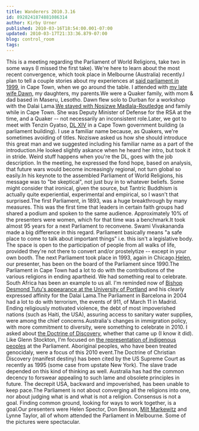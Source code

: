 ```yaml
---
title: Wanderers 2010.3.16
id: 8928241874881086314
author: Kirby Urner
published: 2010-03-16T18:54:00.001-07:00
updated: 2010-03-17T21:33:36.879-07:00
blog: control_room
tags: 
---
```


This is a meeting regarding the Parliament of World Religions, take two in some ways (I missed the first take).  We're here to learn about the most recent convergence, which took place in Melbourne (Australia) recently.I plan to tell a couple stories about my experiences at [said parliament in 1999](http://www.flickr.com/photos/17157315@N00/4439344723/), in Cape Town, when we go around the table.  I attended with [my late wife Dawn](http://controlroom.blogspot.com/2009/03/celebrating-wicca.html), my daughters, my parents.We were a Quaker family, with mom & dad based in Maseru, Lesotho.  Dawn flew solo to Durban for a workshop with the Dalai Lama.[We stayed with Nosizwe Madlala-Routledge](http://controlroom.blogspot.com/2006/12/coffee-shop-talk.html) and family while in Cape Town.  She was Deputy Minister of Defense for the RSA at the time, and a Quaker -- not necessarily an inconsistent role.Later, we got to meet with Tenzin Gyatso, [DL XIV](http://worldgame.blogspot.com/2007/07/10-questions-for-dalai-lama-movie.html) in a Cape Town government building (a parliament building).  I use a familiar name because, as Quakers, we're sometimes avoiding of titles.  Noziswe asked us how she should introduce this great man and we suggested including his familiar name as a part of the introduction.He looked slightly askance when he heard her intro, but took it in stride.  Weird stuff happens when you're the DL, goes with the job description.  In the meeting, he expressed the fond hope, based on analysis, that future wars would become increasingly regional, not turn global so easily.In his keynote to the assembled Parliament of World Religions, his message was to "be skeptical", not just buy in to whatever beliefs.  Some might consider that ironical, given the source, but Tantric Buddhism is actually quite experiential, experimental and empirical, so I wasn't that surprised.The first Parliament, in 1893, was a huge breakthrough by many measures.  This was the first time that leaders in certain faith groups had shared a podium and spoken to the same audience. Approximately 10% of the presenters were women, which for that time was a benchmark.It took almost 95 years for a next Parliament to reconvene. Swami Vivakananda made a big difference in this regard.  Parliament basically means "a safe place to come to talk about important things" i.e. this isn't a legislative body.  The space is open to the participation of people from all walks of life, provided they're not there to convert and/or prostelytize -- except in your own booth.  The next Parliament took place in 1993, again in Chicago.[Helen](http://mybizmo.blogspot.com/2009/02/wanderers-2009211.html), our presenter, has been on the board of the Parliament since 1990.The Parliament in Cape Town had a lot to do with the contributions of the various religions in ending apartheid.  We had something real to celebrate.  South Africa has been an example to us all.  I'm reminded now of [Bishop Desmond Tutu's appearance at the University of Portland](http://worldgame.blogspot.com/2009/05/time-for-reconciliation.html) and his clearly expressed affinity for the Dalai Lama.The Parliament in Barcelona in 2004 had a lot to do with terrorism, the events of 911, of March 11 in Madrid.  Ending religiously motivated violence, the debt of most impoverished nations (such as Haiti, the USA), assuring access to sanitary water supplies, were among the chief concerns.Australia's changes in immigration policy, with more commitment to diversity, were something to celebrate in 2010.  I asked about [the Doctrine of Discovery](http://controlroom.blogspot.com/2010/02/notes-from-lunch.html), whether that came up (I know it did).  Like Glenn Stockton, I'm focused on [the representation of indigenous peoples](http://mybizmo.blogspot.com/2008/07/some-quaker-pr.html) at the Parliament.  Aboriginal peoples, who have been treated genocidaly, were a focus of this 2010 event.The Doctrine of Christian Discovery (manifest destiny) has been cited by the US Supreme Court as recently as 1995 (some case from upstate New York).  The slave trade depended on this kind of thinking as well.  Australia has had the common decency to forswear appealing to such lame and obsolete principles in future.  The decrepit USA, backward and impoverished, has been unable to keep pace.The Parliament is not about converging all the religions into one, nor about judging what is and what is not a religion.  Consensus is not a goal.  Finding common ground, looking for ways to work together, is a goal.Our presenters were Helen Spector, Don Benson, [Milt Markewitz](http://controlroom.blogspot.com/2010/02/wanderers-201022.html) and Lynne Taylor, all of whom attended the Parliament in Melbourne.  Some of the pictures were spectacular.